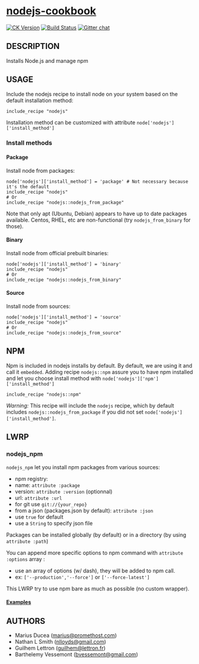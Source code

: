 # [nodejs-cookbook](https://github.com/redguide/nodejs)
[![CK Version](http://img.shields.io/cookbook/v/nodejs.svg)](https://supermarket.getchef.com/cookbooks/nodejs) [![Build Status](https://img.shields.io/travis/redguide/nodejs.svg)](https://travis-ci.org/redguide/nodejs)
[![Gitter chat](https://badges.gitter.im/redguide/nodejs.png)](https://gitter.im/redguide/nodejs)

## DESCRIPTION

Installs Node.js and manage npm

## USAGE

Include the nodejs recipe to install node on your system based on the default installation method:
```chef
include_recipe "nodejs"
```
Installation method can be customized with attribute `node['nodejs']['install_method']`

### Install methods

#### Package

Install node from packages:

```chef
node['nodejs']['install_method'] = 'package' # Not necessary because it's the default
include_recipe "nodejs"
# Or
include_recipe "nodejs::nodejs_from_package"
```
Note that only apt (Ubuntu, Debian) appears to have up to date packages available. 
Centos, RHEL, etc are non-functional (try `nodejs_from_binary` for those).

#### Binary

Install node from official prebuilt binaries:
```chef
node['nodejs']['install_method'] = 'binary'
include_recipe "nodejs"
# Or
include_recipe "nodejs::nodejs_from_binary"
```

#### Source

Install node from sources:
```chef
node['nodejs']['install_method'] = 'source'
include_recipe "nodejs"
# Or
include_recipe "nodejs::nodejs_from_source"
```

## NPM

Npm is included in nodejs installs by default.
By default, we are using it and call it `embedded`.
Adding recipe `nodejs::npm` assure you to have npm installed and let you choose install method with `node['nodejs']['npm']['install_method']`
```chef
include_recipe "nodejs::npm"
```
_Warning:_ This recipe will include the `nodejs` recipe, which by default includes `nodejs::nodejs_from_package` if you did not set `node['nodejs']['install_method']`.

## LWRP

### nodejs_npm

`nodejs_npm` let you install npm packages from various sources:
* npm registry:
 * name: `attribute :package`
 * version: `attribute :version` (optionnal)
* url: `attribute :url`
 * for git use `git://{your_repo}`
* from a json (packages.json by default): `attribute :json`
 * use `true` for default
 * use a `String` to specify json file
 
Packages can be installed globally (by default) or in a directory (by using `attribute :path`)

You can append more specific options to npm command with `attribute :options` array :  
 * use an array of options (w/ dash), they will be added to npm call.
 * ex: `['--production','--force']` or `['--force-latest']`
 
This LWRP try to use npm bare as much as possible (no custom wrapper).

#### [Examples](test/cookbooks/nodejs_test/recipes/npm.rb)

## AUTHORS

* Marius Ducea (marius@promethost.com)
* Nathan L Smith (nlloyds@gmail.com)
* Guilhem Lettron (guilhem@lettron.fr)
* Barthelemy Vessemont (bvessemont@gmail.com)
